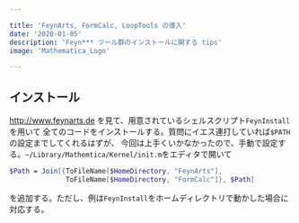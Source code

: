 ```yaml
---

title: 'FeynArts, FormCalc, LoopTools の導入'
date: '2020-01-05'
description: 'Feyn*** ツール群のインストールに関する tips'
image: 'Mathematica_Logo'

---
```


## インストール ##

http://www.feynarts.de を見て、用意されているシェルスクリプト`FeynInstall`を用いて
全てのコードをインストールする。質問にイエス連打していれば`$PATH`の設定までしてくれるはずが、
今回は上手くいかなかったので、手動で設定する。`~/Library/Mathemtica/Kernel/init.m`をエディタで開いて

``` Mathematica
$Path = Join[{ToFileName[$HomeDirectory, "FeynArts"],
              ToFileName[$HomeDirectory, "FormCalc"]}, $Path]
```

を追加する。ただし、例は`FeynInstall`をホームディレクトリで動かした場合に対応する。
